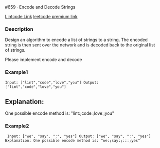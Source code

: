 #659 · Encode and Decode Strings

[Lintcode Link](https://www.lintcode.com/problem/659/)
[leetcode premium link](https://leetcode.com/problems/encode-and-decode-strings/)


### Description
Design an algorithm to encode a list of strings to a string. The encoded string is then sent over the network and is decoded back to the original list of strings.

Please implement encode and decode
### Example1

`Input: ["lint","code","love","you"]
Output: ["lint","code","love","you"]`
## Explanation:
One possible encode method is: "lint:;code:;love:;you"
### Example2
`
Input: ["we", "say", ":", "yes"]
Output: ["we", "say", ":", "yes"]
Explanation:
One possible encode method is: "we:;say:;:::;yes"`
